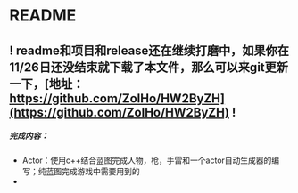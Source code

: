 # README #



## ! readme和项目和release还在继续打磨中，如果你在11/26日还没结束就下载了本文件，那么可以来git更新一下，[地址：https://github.com/ZolHo/HW2ByZH](https://github.com/ZolHo/HW2ByZH) !

##### 完成内容：

- Actor：使用c++结合蓝图完成人物，枪，手雷和一个actor自动生成器的编写；纯蓝图完成游戏中需要用到的
- 

